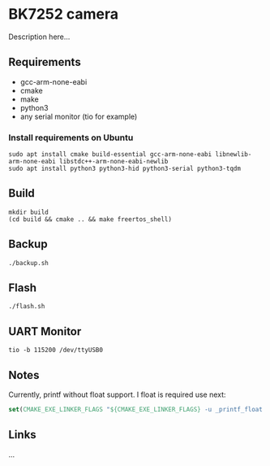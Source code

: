 # BK7252 camera

Description here...

## Requirements

* gcc-arm-none-eabi
* cmake
* make
* python3
* any serial monitor (tio for example)

### Install requirements on Ubuntu
```shell script
sudo apt install cmake build-essential gcc-arm-none-eabi libnewlib-arm-none-eabi libstdc++-arm-none-eabi-newlib
sudo apt install python3 python3-hid python3-serial python3-tqdm
```


## Build

```shell script
mkdir build
(cd build && cmake .. && make freertos_shell)
```


## Backup

```shell script
./backup.sh
```


## Flash

```shell
./flash.sh
```


## UART Monitor

```shell
tio -b 115200 /dev/ttyUSB0
```


## Notes

Currently, printf without float support. I float is required use next:
```cmake
set(CMAKE_EXE_LINKER_FLAGS "${CMAKE_EXE_LINKER_FLAGS} -u _printf_float -u _scanf_float")
```


## Links

...